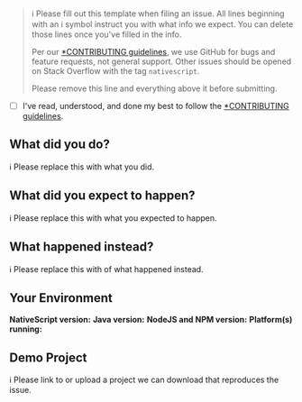 > ℹ Please fill out this template when filing an issue.
> All lines beginning with an ℹ symbol instruct you with what info we expect. You can delete those lines once you've filled in the info.
>
> Per our [*CONTRIBUTING guidelines](https://github.com/hypery2k/nativescript-urlhandler/master/CONTRIBUTING.md), we use GitHub for
> bugs and feature requests, not general support. Other issues should be opened on Stack Overflow with the tag `nativescript`.
>
> Please remove this line and everything above it before submitting.

* [ ] I've read, understood, and done my best to follow the [*CONTRIBUTING guidelines](https://github.com/hypery2k/nativescript-urlhandler/master/CONTRIBUTING.md).

## What did you do?

ℹ Please replace this with what you did.  

## What did you expect to happen?

ℹ Please replace this with what you expected to happen.  

## What happened instead?

ℹ Please replace this with of what happened instead.  

## Your Environment

**NativeScript version:**
**Java version:**
**NodeJS and NPM version:**
**Platform(s) running:**

## Demo Project

ℹ Please link to or upload a project we can download that reproduces the issue.
